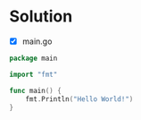 Solution
=======

* [x] main.go

```go
package main

import "fmt"

func main() {
	fmt.Println("Hello World!")
}
```

